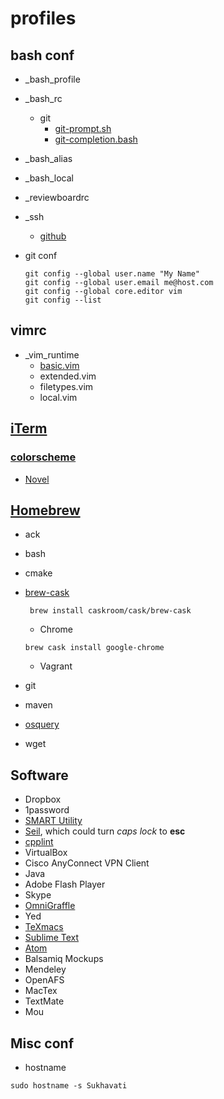 # profiles

## bash conf
* _bash_profile
* _bash_rc
  * git
    + [git-prompt.sh](https://github.com/git/git/blob/master/contrib/completion/git-prompt.sh)
    + [git-completion.bash](https://github.com/git/git/blob/master/contrib/completion/git-completion.bash)
* _bash_alias
* _bash_local
* _reviewboardrc
* _ssh
  * [github](https://help.github.com/articles/generating-ssh-keys/)
* git conf

  ```
  git config --global user.name "My Name"
  git config --global user.email me@host.com
  git config --global core.editor vim
  git config --list
  ```

## vimrc
* _vim_runtime
  * [basic.vim](http://amix.dk/vim/vimrc.txt)
  * extended.vim
  * filetypes.vim
  * local.vim

## [iTerm](http://iterm2.com)
### [colorscheme](http://iterm2colorschemes.com)
* [Novel](https://raw.githubusercontent.com/mbadolato/iTerm2-Color-Schemes/master/schemes/Novel.itermcolors)

## [Homebrew](http://brew.sh)
* ack
* bash
* cmake
* [brew-cask](http://caskroom.io)

  ```
   brew install caskroom/cask/brew-cask
  ```
  * Chrome
   ```
   brew cask install google-chrome
   ```
  * Vagrant
* git
* maven
* [osquery](http://osquery.io/)
* wget

## Software
* Dropbox
* 1password
* [SMART Utility](http://www.volitans-software.com/smart_utility.php)
* [Seil](https://pqrs.org/osx/karabiner/seil.html.en), which could turn *caps lock* to **esc**
* [cpplint](http://google-styleguide.googlecode.com/svn/trunk/cpplint/cpplint.py)
* VirtualBox
* Cisco AnyConnect VPN Client
* Java
* Adobe Flash Player
* Skype
* [OmniGraffle](https://www.omnigroup.com/omnigraffle)
* Yed
* [TeXmacs](https://yinwang0.wordpress.com/2012/10/13/texmacs/)
* [Sublime Text](http://www.sublimetext.com)
* [Atom](https://atom.io)
* Balsamiq Mockups
* Mendeley
* OpenAFS
* MacTex
* TextMate
* Mou

## Misc conf
* hostname
```
sudo hostname -s Sukhavati
```
